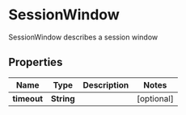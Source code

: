 

# SessionWindow

SessionWindow describes a session window

## Properties

| Name | Type | Description | Notes |
|------------ | ------------- | ------------- | -------------|
|**timeout** | **String** |  |  [optional] |



